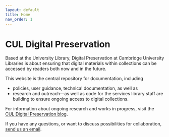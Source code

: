 ```yaml
---
layout: default
title: Home
nav_order: 1
---
```


# CUL Digital Preservation 

Based at the University Library, Digital Preservation at Cambridge University Libraries is about ensuring that digital materials within collections can be accessed by readers both now and in the future.

This website is the central repository for documentation, including 
* policies, 
user guidance, technical documentation, as well as 
* research and outreach—as well as code for the services library staff are building to ensure ongoing access to digital collections.

For information about ongoing research and works in progress, visit the [CUL Digital Preservation blog](https://digitalpreservation-blog.lib.cam.ac.uk/).

If you have any questions, or want to discuss possibilities for collaboration, [send us an email](mailto:digitalpreservation@lib.cam.ac.uk).
